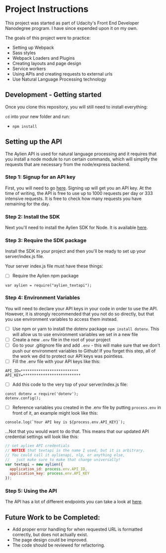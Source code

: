 # Project Instructions

This project was started as part of Udacity's Front End Developer Nanodegree program. I have since expended upon it on my own.

The goals of this project were to practice:
- Setting up Webpack
- Sass styles
- Webpack Loaders and Plugins
- Creating layouts and page design
- Service workers
- Using APIs and creating requests to external urls
- Use Natural Language Processing technology

## Development - Getting started

Once you clone this repository, you will still need to install everything:

`cd` into your new folder and run:
- `npm install`

## Setting up the API

The Aylien API is used for natural language processing and it requires that you install a node module to run certain commands, which will simplify the requests that are necessary from the node/express backend.

### Step 1: Signup for an API key
First, you will need to go [here](https://developer.aylien.com/signup). Signing up will get you an API key. At the time of writing, the API is free to use up to 1000 requests per day or 333 intensive requests. It is free to check how many requests you have remaining for the day.

### Step 2: Install the SDK
Next you'll need to install the Aylien SDK for Node. It is available [here](https://docs.aylien.com/textapi/sdks/#sdks).

### Step 3: Require the SDK package
Install the SDK in your project and then you'll be ready to set up your server/index.js file.

Your server index.js file must have these things:

- [ ] Require the Aylien npm package
```
var aylien = require("aylien_textapi");
```

### Step 4: Environment Variables
You will need to declare your API keys in your code in order to use the API. However, it is strongly recommended that you not do so directly, but that you use environment variables to access them instead.

- [ ] Use npm or yarn to install the dotenv package ```npm install dotenv```. This will allow us to use environment variables we set in a new file
- [ ] Create a new ```.env``` file in the root of your project
- [ ] Go to your .gitignore file and add ```.env``` - this will make sure that we don't push our environment variables to Github! If you forget this step, all of the work we did to protect our API keys was pointless.
- [ ] Fill the .env file with your API keys like this:
```
API_ID=**************************
API_KEY=**************************
```
- [ ] Add this code to the very top of your server/index.js file:
```
const dotenv = require('dotenv');
dotenv.config();
```
- [ ] Reference variables you created in the .env file by putting ```process.env``` in front of it, an example might look like this:
```
console.log(`Your API key is ${process.env.API_KEY}`);
```
...Not that you would want to do that. This means that our updated API credential settings will look like this:
```javascript
// set aylien API credentials
// NOTICE that textapi is the name I used, but it is arbitrary. 
// You could call it aylienapi, nlp, or anything else, 
//   just make sure to make that change universally!
var textapi = new aylien({
  application_id: process.env.API_ID,
  application_key: process.env.API_KEY
});
```

### Step 5: Using the API

The API has a lot of different endpoints you can take a look at [here](https://docs.aylien.com/textapi/endpoints/#api-endpoints). 

## Future Work to be Completed:

- Add proper error handling for when requested URL is formatted correctly, but does not actually exist.
- The page design could be improved.
- The code should be reviewed for refactoring.
